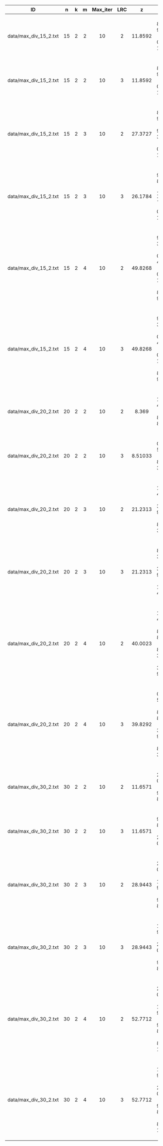 | ID | n | k | m | Max_iter | LRC | z | S | CPU(μs)
|:-:|:-:|:-:|:-:|:-:|:-:|:-:|:-:|:-:|
data/max_div_15_2.txt|15|2|2|10|2|11.8592| [ 8.65 9.98 ]  [ 0.58 1.29 ] |1421
data/max_div_15_2.txt|15|2|2|10|3|11.8592| [ 8.65 9.98 ]  [ 0.58 1.29 ] |546
data/max_div_15_2.txt|15|2|3|10|2|27.3727| [ 8.65 9.98 ]  [ 9.11 3.23 ]  [ 0.58 1.29 ] |697
data/max_div_15_2.txt|15|2|3|10|3|26.1784| [ 9.96 8.17 ]  [ 1.35 7.11 ]  [ 0.58 1.29 ] |778
data/max_div_15_2.txt|15|2|4|10|2|49.8268| [ 9.11 3.23 ]  [ 0.16 4.62 ]  [ 0.58 1.29 ]  [ 8.65 9.98 ] |1481
data/max_div_15_2.txt|15|2|4|10|3|49.8268| [ 9.11 3.23 ]  [ 0.16 4.62 ]  [ 0.58 1.29 ]  [ 8.65 9.98 ] |1868
data/max_div_20_2.txt|20|2|2|10|2|8.369| [ 1.16 4.47 ]  [ 8.57 8.36 ] |651
data/max_div_20_2.txt|20|2|2|10|3|8.51033| [ 0.63 5.96 ]  [ 8.67 3.17 ] |660
data/max_div_20_2.txt|20|2|3|10|2|21.2313| [ 1.16 4.47 ]  [ 3.47 9.43 ]  [ 8.67 3.17 ] |785
data/max_div_20_2.txt|20|2|3|10|3|21.2313| [ 8.67 3.17 ]  [ 3.47 9.43 ]  [ 1.16 4.47 ] |1082
data/max_div_20_2.txt|20|2|4|10|2|40.0023| [ 1.16 4.47 ]  [ 8.57 8.36 ]  [ 8.67 3.17 ]  [ 3.47 9.43 ] |1638
data/max_div_20_2.txt|20|2|4|10|3|39.8292| [ 0.63 5.96 ]  [ 8.57 8.36 ]  [ 3.47 9.43 ]  [ 8.67 3.17 ] |2172
data/max_div_30_2.txt|30|2|2|10|2|11.6571| [ 2.07 0.27 ]  [ 9.84 8.96 ] |749
data/max_div_30_2.txt|30|2|2|10|3|11.6571| [ 9.84 8.96 ]  [ 2.07 0.27 ] |808
data/max_div_30_2.txt|30|2|3|10|2|28.9443| [ 2.07 0.27 ]  [ 1.91 9.60 ]  [ 9.84 8.96 ] |1192
data/max_div_30_2.txt|30|2|3|10|3|28.9443| [ 1.91 9.60 ]  [ 2.07 0.27 ]  [ 9.84 8.96 ] |1332
data/max_div_30_2.txt|30|2|4|10|2|52.7712| [ 2.07 0.27 ]  [ 1.91 9.60 ]  [ 9.84 8.96 ]  [ 8.00 1.53 ] |2655
data/max_div_30_2.txt|30|2|4|10|3|52.7712| [ 1.91 9.60 ]  [ 2.07 0.27 ]  [ 9.84 8.96 ]  [ 8.00 1.53 ] |2154